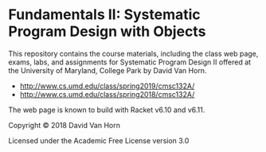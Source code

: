 # Fundamentals II: Systematic Program Design with Objects

This repository contains the course materials, including the class web
page, exams, labs, and assignments for Systematic Program Design II
offered at the University of Maryland, College Park by David Van Horn.

* http://www.cs.umd.edu/class/spring2019/cmsc132A/
* http://www.cs.umd.edu/class/spring2018/cmsc132A/

The web page is known to build with Racket v6.10 and v6.11.

Copyright © 2018 David Van Horn

Licensed under the Academic Free License version 3.0


